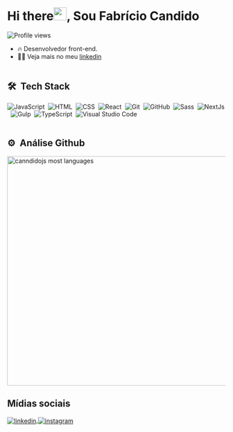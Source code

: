 <h1 align="left">Hi there<img src="https://raw.githubusercontent.com/kaueMarques/kaueMarques/master/hi.gif" height="30px">, Sou Fabrício Candido</h1>
<p align="left"> <img src="https://komarev.com/ghpvc/?username=canndidojs&color=yellow" alt="Profile views" /> </p>

- 🔥 Desenvolvedor front-end. 
- 👨‍💻 Veja mais no meu [linkedin](https://www.linkedin.com/in/fabricio-candido/)
<br><br>

## 🛠 &nbsp;Tech Stack
![JavaScript](https://img.shields.io/badge/-JavaScript-05122A?style=flat&logo=javascript)&nbsp;
![HTML](https://img.shields.io/badge/-HTML-05122A?style=flat&logo=HTML5)&nbsp;
![CSS](https://img.shields.io/badge/-CSS-05122A?style=flat&logo=CSS3&logoColor=1572B6)&nbsp;
![React](https://img.shields.io/badge/-React-05122A?style=flat&logo=react)&nbsp;
![Git](https://img.shields.io/badge/-Git-05122A?style=flat&logo=git)&nbsp;
![GitHub](https://img.shields.io/badge/-GitHub-05122A?style=flat&logo=github)&nbsp;
![Sass](https://img.shields.io/badge/-Sass-05122A?style=flat&logo=sass)&nbsp;
![NextJs](https://img.shields.io/badge/-NextJs-05122A?style=flat&logo=next.js)&nbsp;
![Gulp](https://img.shields.io/badge/-Gulp-05122A?style=flat&logo=gulp)&nbsp;
![TypeScript](https://img.shields.io/badge/-TypeScript-05122A?style=flat&logo=typescript)&nbsp;
![Visual Studio Code](https://img.shields.io/badge/-Visual%20Studio%20Code-05122A?style=flat&logo=visual-studio-code&logoColor=007ACC)&nbsp;
<br><br>
## ⚙️ &nbsp;Análise Github
<img width="530em" src="https://github-readme-stats.vercel.app/api/top-langs/?username=canndidojs&layout=compact&theme=vision-friendly-dark" alt="canndidojs most languages"/>

## Mídias sociais

<a href="https://linkedin.com/in/fabricio-candido" target="_blank">
  <img align="center" src="https://img.shields.io/badge/-canndidojs-05122A?style=flat&logo=linkedin" alt="linkedin"/>
</a>
<a href="https://instagram.com/inkcandido" target="_blank">
 <img align="center" src="https://img.shields.io/badge/-canndidojs-05122A?style=flat&logo=instagram" alt="instagram"/>
</a>

